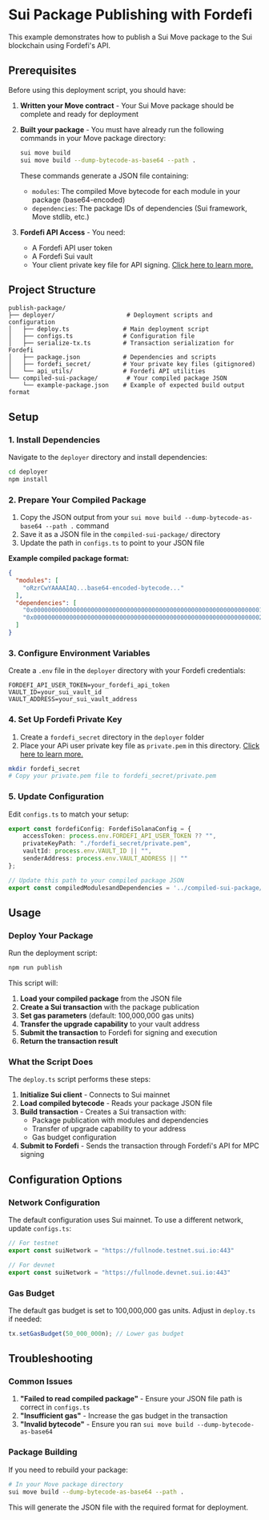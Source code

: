 # Sui Package Publishing with Fordefi

This example demonstrates how to publish a Sui Move package to the Sui blockchain using Fordefi's API.

## Prerequisites

Before using this deployment script, you should have:

1. **Written your Move contract** - Your Sui Move package should be complete and ready for deployment
2. **Built your package** - You must have already run the following commands in your Move package directory:
   ```bash
   sui move build
   sui move build --dump-bytecode-as-base64 --path .
   ```
   These commands generate a JSON file containing:
   - `modules`: The compiled Move bytecode for each module in your package (base64-encoded)
   - `dependencies`: The package IDs of dependencies (Sui framework, Move stdlib, etc.)

3. **Fordefi API Access** - You need:
   - A Fordefi API user token
   - A Fordefi Sui vault
   - Your client private key file for API signing. [Click here to learn more.](https://docs.fordefi.com/developers/getting-started/pair-an-api-client-with-the-api-signer)

## Project Structure

```
publish-package/
├── deployer/                    # Deployment scripts and configuration
│   ├── deploy.ts               # Main deployment script
│   ├── configs.ts              # Configuration file
│   ├── serialize-tx.ts         # Transaction serialization for Fordefi
│   ├── package.json            # Dependencies and scripts
│   ├── fordefi_secret/         # Your private key files (gitignored)
│   └── api_utils/              # Fordefi API utilities
└── compiled-sui-package/        # Your compiled package JSON
    └── example-package.json    # Example of expected build output format
```

## Setup

### 1. Install Dependencies

Navigate to the `deployer` directory and install dependencies:

```bash
cd deployer
npm install
```

### 2. Prepare Your Compiled Package

1. Copy the JSON output from your `sui move build --dump-bytecode-as-base64 --path .` command
2. Save it as a JSON file in the `compiled-sui-package/` directory
3. Update the path in `configs.ts` to point to your JSON file

**Example compiled package format:**
```json
{
  "modules": [
    "oRzrCwYAAAAIAQ...base64-encoded-bytecode..."
  ],
  "dependencies": [
    "0x0000000000000000000000000000000000000000000000000000000000000001",
    "0x0000000000000000000000000000000000000000000000000000000000000002"
  ]
}
```

### 3. Configure Environment Variables

Create a `.env` file in the `deployer` directory with your Fordefi credentials:

```env
FORDEFI_API_USER_TOKEN=your_fordefi_api_token
VAULT_ID=your_sui_vault_id
VAULT_ADDRESS=your_sui_vault_address
```

### 4. Set Up Fordefi Private Key

1. Create a `fordefi_secret` directory in the `deployer` folder
2. Place your APi user private key file as `private.pem` in this directory. [Click here to learn more.](https://docs.fordefi.com/developers/getting-started/pair-an-api-client-with-the-api-signer)

```bash
mkdir fordefi_secret
# Copy your private.pem file to fordefi_secret/private.pem
```

### 5. Update Configuration

Edit `configs.ts` to match your setup:

```typescript
export const fordefiConfig: FordefiSolanaConfig = {
    accessToken: process.env.FORDEFI_API_USER_TOKEN ?? "",
    privateKeyPath: "./fordefi_secret/private.pem",
    vaultId: process.env.VAULT_ID || "",
    senderAddress: process.env.VAULT_ADDRESS || ""
};

// Update this path to your compiled package JSON
export const compiledModulesandDependencies = '../compiled-sui-package/your-package.json'
```

## Usage

### Deploy Your Package

Run the deployment script:

```bash
npm run publish
```

This script will:

1. **Load your compiled package** from the JSON file
2. **Create a Sui transaction** with the package publication
3. **Set gas parameters** (default: 100,000,000 gas units)
4. **Transfer the upgrade capability** to your vault address
5. **Submit the transaction** to Fordefi for signing and execution
6. **Return the transaction result**

### What the Script Does

The `deploy.ts` script performs these steps:

1. **Initialize Sui client** - Connects to Sui mainnet
2. **Load compiled bytecode** - Reads your package JSON file
3. **Build transaction** - Creates a Sui transaction with:
   - Package publication with modules and dependencies
   - Transfer of upgrade capability to your address
   - Gas budget configuration
4. **Submit to Fordefi** - Sends the transaction through Fordefi's API for MPC signing

## Configuration Options

### Network Configuration

The default configuration uses Sui mainnet. To use a different network, update `configs.ts`:

```typescript
// For testnet
export const suiNetwork = "https://fullnode.testnet.sui.io:443"

// For devnet  
export const suiNetwork = "https://fullnode.devnet.sui.io:443"
```

### Gas Budget

The default gas budget is set to 100,000,000 gas units. Adjust in `deploy.ts` if needed:

```typescript
tx.setGasBudget(50_000_000n); // Lower gas budget
```

## Troubleshooting

### Common Issues

1. **"Failed to read compiled package"** - Ensure your JSON file path is correct in `configs.ts`
2. **"Insufficient gas"** - Increase the gas budget in the transaction
3. **"Invalid bytecode"** - Ensure you ran `sui move build --dump-bytecode-as-base64`

### Package Building

If you need to rebuild your package:

```bash
# In your Move package directory
sui move build --dump-bytecode-as-base64 --path .
```

This will generate the JSON file with the required format for deployment.